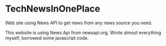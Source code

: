 # TechNewsInOnePlace
Web site using News API to get news from any news source you need.

This website is using News Api from newsapi.org. Wrote almost everything myself, borrowed some javascript code.
